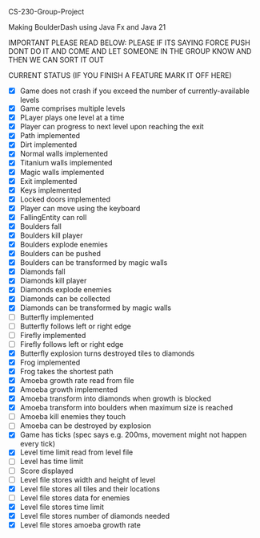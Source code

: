 CS-230-Group-Project

Making BoulderDash using Java Fx and Java 21

IMPORTANT PLEASE READ BELOW:
PLEASE IF ITS SAYING FORCE PUSH DONT DO IT AND COME AND LET SOMEONE IN THE GROUP KNOW AND THEN WE CAN SORT IT OUT

CURRENT STATUS (IF YOU FINISH A FEATURE MARK IT OFF HERE)

- [x] Game does not crash if you exceed the number of currently-available levels
- [x] Game comprises multiple levels
- [x] PLayer plays one level at a time
- [x] Player can progress to next level upon reaching the exit
- [x] Path implemented
- [x] Dirt implemented
- [x] Normal walls implemented
- [x] Titanium walls implemented
- [x] Magic walls implemented
- [x] Exit implemented
- [x] Keys implemented
- [x] Locked doors implemented
- [x] Player can move using the keyboard
- [x] FallingEntity can roll
- [x] Boulders fall
- [x] Boulders kill player
- [x] Boulders explode enemies
- [x] Boulders can be pushed
- [x] Boulders can be transformed by magic walls
- [x] Diamonds fall
- [x] Diamonds kill player
- [x] Diamonds explode enemies
- [x] Diamonds can be collected
- [x] Diamonds can be transformed by magic walls
- [ ] Butterfly implemented
- [ ] Butterfly follows left or right edge
- [ ] Firefly implemented
- [ ] Firefly follows left or right edge
- [x] Butterfly explosion turns destroyed tiles to diamonds
- [x] Frog implemented
- [x] Frog takes the shortest path
- [x] Amoeba growth rate read from file
- [x] Amoeba growth implemented
- [x] Amoeba transform into diamonds when growth is blocked
- [x] Amoeba transform into boulders when maximum size is reached
- [ ] Amoeba kill enemies they touch
- [ ] Amoeba can be destroyed by explosion
- [x] Game has ticks (spec says e.g. 200ms, movement might not happen every tick)
- [x] Level time limit read from level file
- [ ] Level has time limit
- [ ] Score displayed
- [ ] Level file stores width and height of level
- [x] Level file stores all tiles and their locations
- [ ] Level file stores data for enemies
- [x] Level file stores time limit
- [x] Level file stores number of diamonds needed
- [x] Level file stores amoeba growth rate
